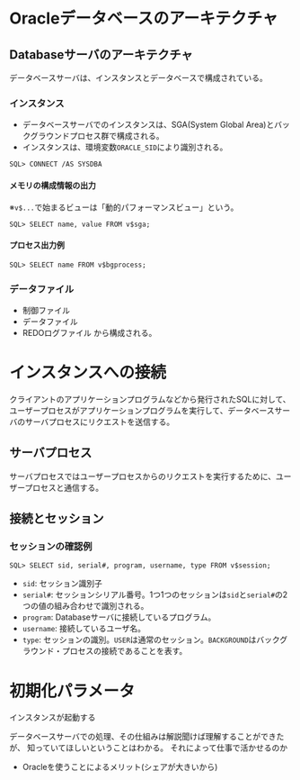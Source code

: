 # Oracleデータベースのアーキテクチャ
## Databaseサーバのアーキテクチャ
データベースサーバは、インスタンスとデータベースで構成されている。

### インスタンス
- データベースサーバでのインスタンスは、SGA(System Global Area)とバックグラウンドプロセス群で構成される。
- インスタンスは、環境変数`ORACLE_SID`により識別される。

```:インスタンス起動例
SQL> CONNECT /AS SYSDBA
```

#### メモリの構成情報の出力
※`v$...`で始まるビューは「動的パフォーマンスビュー」という。
```
SQL> SELECT name, value FROM v$sga;
```

#### プロセス出力例
```
SQL> SELECT name FROM v$bgprocess;
```

### データファイル
- 制御ファイル
- データファイル
- REDOログファイル
から構成される。


# インスタンスへの接続
クライアントのアプリケーションプログラムなどから発行されたSQLに対して、ユーザープロセスがアプリケーションプログラムを実行して、データベースサーバのサーバプロセスにリクエストを送信する。

## サーバプロセス
サーバプロセスではユーザープロセスからのリクエストを実行するために、ユーザープロセスと通信する。

## 接続とセッション
### セッションの確認例
```
SQL> SELECT sid, serial#, program, username, type FROM v$session;
```

- `sid`: セッション識別子
- `serial#`: セッションシリアル番号。1つ1つのセッションは`sid`と`serial#`の2つの値の組み合わせで識別される。
- `program`: Databaseサーバに接続しているプログラム。
- `username`: 接続しているユーザ名。
- `type`: セッションの識別。`USER`は通常のセッション。`BACKGROUND`はバックグラウンド・プロセスの接続であることを表す。


# 初期化パラメータ
インスタンスが起動する

データベースサーバでの処理、その仕組みは解説聞けば理解することができたが、
知っていてほしいということはわかる。
それによって仕事で活かせるのか
- Oracleを使うことによるメリット(シェアが大きいから)
